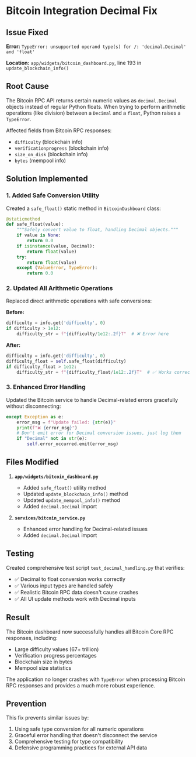 # Bitcoin Integration Decimal Fix

## Issue Fixed

**Error:** `TypeError: unsupported operand type(s) for /: 'decimal.Decimal' and 'float'`

**Location:** `app/widgets/bitcoin_dashboard.py`, line 193 in `update_blockchain_info()`

## Root Cause

The Bitcoin RPC API returns certain numeric values as `decimal.Decimal` objects instead of regular Python floats. When trying to perform arithmetic operations (like division) between a `Decimal` and a `float`, Python raises a `TypeError`.

Affected fields from Bitcoin RPC responses:
- `difficulty` (blockchain info)
- `verificationprogress` (blockchain info) 
- `size_on_disk` (blockchain info)
- `bytes` (mempool info)

## Solution Implemented

### 1. Added Safe Conversion Utility

Created a `safe_float()` static method in `BitcoinDashboard` class:

```python
@staticmethod
def safe_float(value):
    """Safely convert value to float, handling Decimal objects."""
    if value is None:
        return 0.0
    if isinstance(value, Decimal):
        return float(value)
    try:
        return float(value)
    except (ValueError, TypeError):
        return 0.0
```

### 2. Updated All Arithmetic Operations

Replaced direct arithmetic operations with safe conversions:

**Before:**
```python
difficulty = info.get('difficulty', 0)
if difficulty > 1e12:
    difficulty_str = f"{difficulty/1e12:.2f}T"  # ❌ Error here
```

**After:**
```python
difficulty = info.get('difficulty', 0)
difficulty_float = self.safe_float(difficulty)
if difficulty_float > 1e12:
    difficulty_str = f"{difficulty_float/1e12:.2f}T"  # ✅ Works correctly
```

### 3. Enhanced Error Handling

Updated the Bitcoin service to handle Decimal-related errors gracefully without disconnecting:

```python
except Exception as e:
    error_msg = f"Update failed: {str(e)}"
    print(f"❌ {error_msg}")
    # Don't emit error for Decimal conversion issues, just log them
    if "Decimal" not in str(e):
        self.error_occurred.emit(error_msg)
```

## Files Modified

1. **`app/widgets/bitcoin_dashboard.py`**
   - Added `safe_float()` utility method
   - Updated `update_blockchain_info()` method
   - Updated `update_mempool_info()` method
   - Added `decimal.Decimal` import

2. **`services/bitcoin_service.py`**
   - Enhanced error handling for Decimal-related issues
   - Added `decimal.Decimal` import

## Testing

Created comprehensive test script `test_decimal_handling.py` that verifies:
- ✅ Decimal to float conversion works correctly
- ✅ Various input types are handled safely
- ✅ Realistic Bitcoin RPC data doesn't cause crashes
- ✅ All UI update methods work with Decimal inputs

## Result

The Bitcoin dashboard now successfully handles all Bitcoin Core RPC responses, including:
- Large difficulty values (67+ trillion)
- Verification progress percentages
- Blockchain size in bytes
- Mempool size statistics

The application no longer crashes with `TypeError` when processing Bitcoin RPC responses and provides a much more robust experience.

## Prevention

This fix prevents similar issues by:
1. Using safe type conversion for all numeric operations
2. Graceful error handling that doesn't disconnect the service
3. Comprehensive testing for type compatibility
4. Defensive programming practices for external API data
